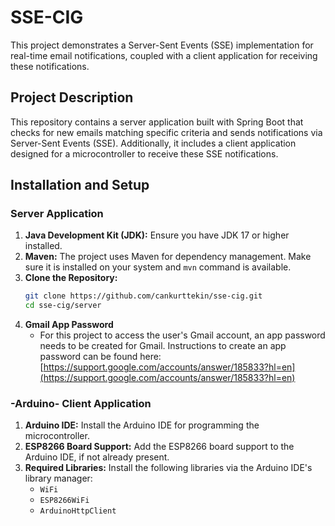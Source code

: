 # SSE-CIG
This project demonstrates a Server-Sent Events (SSE) implementation for real-time email notifications, coupled with a client application for receiving these notifications.

## Project Description

This repository contains a server application built with Spring Boot that checks for new emails matching specific criteria and sends notifications via Server-Sent Events (SSE). Additionally, it includes a client application designed for a microcontroller to receive these SSE notifications.

## Installation and Setup

### Server Application
1.  **Java Development Kit (JDK):** Ensure you have JDK 17 or higher installed.
2.  **Maven:** The project uses Maven for dependency management. Make sure it is installed on your system and `mvn` command is available.
3.  **Clone the Repository:**
    ```bash
    git clone https://github.com/cankurttekin/sse-cig.git
    cd sse-cig/server
    ```
4. **Gmail App Password**
   * For this project to access the user's Gmail account, an app password needs to be created for Gmail. Instructions to create an app password can be found here: [https://support.google.com/accounts/answer/185833?hl=en](https://support.google.com/accounts/answer/185833?hl=en)

### -Arduino- Client Application 
1. **Arduino IDE:** Install the Arduino IDE for programming the microcontroller.
2. **ESP8266 Board Support:** Add the ESP8266 board support to the Arduino IDE, if not already present.
3. **Required Libraries:** Install the following libraries via the Arduino IDE's library manager:
   - `WiFi`
   - `ESP8266WiFi`
   - `ArduinoHttpClient`
